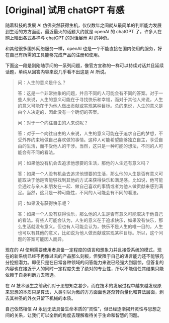 # [Original] 试用 chatGPT 有感


随着科技的发展 AI 仿佛突然获得生机，仅仅数年之间就从最简单的判断能力发展到生活的方方面面。最近最火的话题大约就是 openAI 的 chatGPT 了，许多人在网上晒出各式各样与 chatGPT 的对话展示 AI 的神奇。

和其他很多国外网络服务一样，openAI 也是一个不能直接在国内使用的服务，好在自己有所需的工具能够完成产品的注册和使用。

下面这一段是刚刚随手问的一系列问题，像官方宣称的一样可以持续对话并且延续话题，单纯从回答内容来说几乎看不出这是 AI 所说。

> 问：人生的意义是什么？
>
> 答：这是一个非常抽象的问题，并且不同的人可能会有不同的答案。对于一些人来说，人生的意义可能在于寻找快乐和幸福，而对于其他人来说，人生的意义可能在于为他人做出贡献或实现某种目标。总的来说，人生的意义是由个人决定的，因此没有一个确切的答案。
>
> 问：对于一个向往自由的人来说呢？
>
> 答：对于一个向往自由的人来说，人生的意义可能在于追求自己的梦想，不受外界约束地做自己喜欢做的事情。这种人可能希望能够独立自主，享受自由的生活，而不受他人的干涉。当然，这只是一种可能的想法，不同的人可能会有不同的看法。
>
> 问：如果他没有机会去追求他想要的生活，那他的人生还有意义吗？
>
> 答：如果一个人没有机会去追求他想要的生活，那么他的人生是否有意义可能取决于他是否能够找到其他的方式来获得快乐和满足感。比如说，他可能会通过与亲人和朋友在一起、做自己喜欢的事情或者为他人做贡献来感到满足。当然，这只是一种可能性，不同的人可能会有不同的看法。
>
> 问：如果没有获得快乐呢？
>
> 答：如果一个人没有获得快乐，那么他的人生是否有意义可能取决于他自己的看法。有些人可能会认为，人生的意义在于追求快乐，如果没有快乐，那么生活就没有意义。但也有人可能会认为，快乐不是人生的唯一目的，人生也可以有其他的意义，比如说为他人做贡献或实现某种目标。所以，这个问题的答案可能因人而异。

现在的 AI 使用需要使用者具备一定程度的语言和想象力并且接受系统的模式，现在的新系统已经不再像过去的产品那么刻板，但受限于自己的语言能力还不能够充分挖掘潜力。即便只是在日常各种领域的问答能力来说已经强大到震惊，但答复的内容也在接近于人的同时一定程度失去了绝对的专业性，所以不能信任其结果只能依赖于自身判断力去筛选。

在 AI 技术诞生之前我们对于思想知之甚少，而在技术的发展过程中越来越发现原来思想的本质只是算法，人类引以为傲的方方面面也逐渐转向量化和算法层面，剥去其神圣的外衣只留下机械的本质。

自己依然相信 AI 永远无法具备生命本质的“灵性”，但已经逐渐揭开灵性与思想之间的关系，让我们可以全新的角度去理解看待关于生命和智慧的问题。
